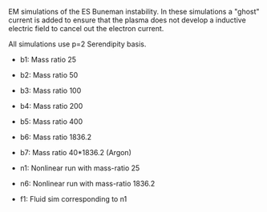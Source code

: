 EM simulations of the ES Buneman instability. In these simulations a
"ghost" current is added to ensure that the plasma does not develop a
inductive electric field to cancel out the electron current.

All simulations use p=2 Serendipity basis.

- b1: Mass ratio 25
- b2: Mass ratio 50
- b3: Mass ratio 100
- b4: Mass ratio 200
- b5: Mass ratio 400
- b6: Mass ratio 1836.2
- b7: Mass ratio 40*1836.2 (Argon)

- n1: Nonlinear run with mass-ratio 25
- n6: Nonlinear run with mass-ratio 1836.2

- f1: Fluid sim corresponding to n1